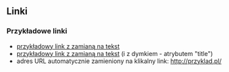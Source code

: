 ## Linki


### Przykładowe linki
* [przykładowy link z zamianą na tekst](http://przyklad.pl/)
* [przykładowy link z zamianą na tekst](http://przyklad.pl/ "Treść 'dymka' - element title") (i z dymkiem - atrybutem "title")
* adres URL automatycznie zamieniony na klikalny link:
  http://przyklad.pl/